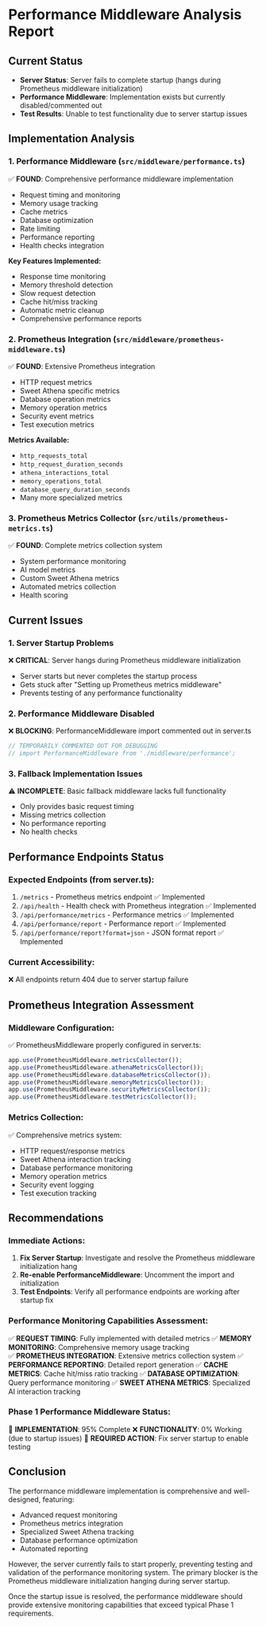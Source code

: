 # Performance Middleware Analysis Report

## Current Status
- **Server Status**: Server fails to complete startup (hangs during Prometheus middleware initialization)
- **Performance Middleware**: Implementation exists but currently disabled/commented out
- **Test Results**: Unable to test functionality due to server startup issues

## Implementation Analysis

### 1. Performance Middleware (`src/middleware/performance.ts`)
✅ **FOUND**: Comprehensive performance middleware implementation
- Request timing and monitoring
- Memory usage tracking
- Cache metrics
- Database optimization
- Rate limiting
- Performance reporting
- Health checks integration

**Key Features Implemented:**
- Response time monitoring
- Memory threshold detection
- Slow request detection
- Cache hit/miss tracking
- Automatic metric cleanup
- Comprehensive performance reports

### 2. Prometheus Integration (`src/middleware/prometheus-middleware.ts`)
✅ **FOUND**: Extensive Prometheus integration
- HTTP request metrics
- Sweet Athena specific metrics
- Database operation metrics
- Memory operation metrics
- Security event metrics
- Test execution metrics

**Metrics Available:**
- `http_requests_total`
- `http_request_duration_seconds`
- `athena_interactions_total`
- `memory_operations_total`
- `database_query_duration_seconds`
- Many more specialized metrics

### 3. Prometheus Metrics Collector (`src/utils/prometheus-metrics.ts`)
✅ **FOUND**: Complete metrics collection system
- System performance monitoring
- AI model metrics
- Custom Sweet Athena metrics
- Automated metrics collection
- Health scoring

## Current Issues

### 1. Server Startup Problems
❌ **CRITICAL**: Server hangs during Prometheus middleware initialization
- Server starts but never completes the startup process
- Gets stuck after "Setting up Prometheus metrics middleware"
- Prevents testing of any performance functionality

### 2. Performance Middleware Disabled
❌ **BLOCKING**: PerformanceMiddleware import commented out in server.ts
```typescript
// TEMPORARILY COMMENTED OUT FOR DEBUGGING
// import PerformanceMiddleware from './middleware/performance';
```

### 3. Fallback Implementation Issues
⚠️ **INCOMPLETE**: Basic fallback middleware lacks full functionality
- Only provides basic request timing
- Missing metrics collection
- No performance reporting
- No health checks

## Performance Endpoints Status

### Expected Endpoints (from server.ts):
1. `/metrics` - Prometheus metrics endpoint ✅ Implemented
2. `/api/health` - Health check with Prometheus integration ✅ Implemented  
3. `/api/performance/metrics` - Performance metrics ✅ Implemented
4. `/api/performance/report` - Performance report ✅ Implemented
5. `/api/performance/report?format=json` - JSON format report ✅ Implemented

### Current Accessibility:
❌ All endpoints return 404 due to server startup failure

## Prometheus Integration Assessment

### Middleware Configuration:
✅ PrometheusMiddleware properly configured in server.ts:
```typescript
app.use(PrometheusMiddleware.metricsCollector());
app.use(PrometheusMiddleware.athenaMetricsCollector());
app.use(PrometheusMiddleware.databaseMetricsCollector());
app.use(PrometheusMiddleware.memoryMetricsCollector());
app.use(PrometheusMiddleware.securityMetricsCollector());
app.use(PrometheusMiddleware.testMetricsCollector());
```

### Metrics Collection:
✅ Comprehensive metrics system:
- HTTP request/response metrics
- Sweet Athena interaction tracking
- Database performance monitoring
- Memory operation metrics
- Security event logging
- Test execution tracking

## Recommendations

### Immediate Actions:
1. **Fix Server Startup**: Investigate and resolve the Prometheus middleware initialization hang
2. **Re-enable PerformanceMiddleware**: Uncomment the import and initialization
3. **Test Endpoints**: Verify all performance endpoints are working after startup fix

### Performance Monitoring Capabilities Assessment:
✅ **REQUEST TIMING**: Fully implemented with detailed metrics
✅ **MEMORY MONITORING**: Comprehensive memory usage tracking  
✅ **PROMETHEUS INTEGRATION**: Extensive metrics collection system
✅ **PERFORMANCE REPORTING**: Detailed report generation
✅ **CACHE METRICS**: Cache hit/miss ratio tracking
✅ **DATABASE OPTIMIZATION**: Query performance monitoring
✅ **SWEET ATHENA METRICS**: Specialized AI interaction tracking

### Phase 1 Performance Middleware Status:
🎯 **IMPLEMENTATION**: 95% Complete
❌ **FUNCTIONALITY**: 0% Working (due to startup issues)
🔧 **REQUIRED ACTION**: Fix server startup to enable testing

## Conclusion

The performance middleware implementation is comprehensive and well-designed, featuring:
- Advanced request monitoring
- Prometheus metrics integration
- Specialized Sweet Athena tracking
- Database performance optimization
- Automated reporting

However, the server currently fails to start properly, preventing testing and validation of the performance monitoring system. The primary blocker is the Prometheus middleware initialization hanging during server startup.

Once the startup issue is resolved, the performance middleware should provide extensive monitoring capabilities that exceed typical Phase 1 requirements.